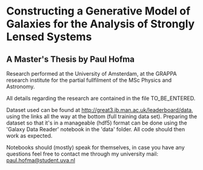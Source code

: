 # Constructing a Generative Model of Galaxies for the Analysis of Strongly Lensed Systems
## A Master's Thesis by Paul Hofma
Research performed at the University of Amsterdam, at the GRAPPA research institute for the partial fullfilment of the MSc Physics and Astronomy.

All details regarding the research are contained in the file TO_BE_ENTERED.

Dataset used can be found at http://great3.jb.man.ac.uk/leaderboard/data, using the links all the way at the bottom (full training data set).
Preparing the dataset so that it's in a manageable (hdf5) format can be done using the 'Galaxy Data Reader' notebook in the 'data' folder.
All code should then work as expected.

Notebooks should (mostly) speak for themselves, in case you have any questions feel free to contact me through my university mail: paul.hofma@student.uva.nl

